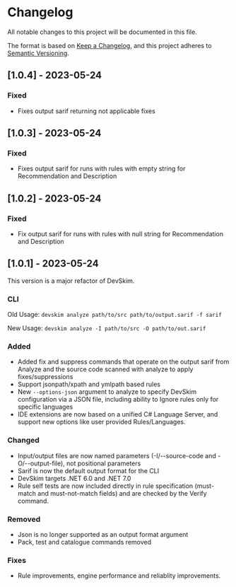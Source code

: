 # Changelog
All notable changes to this project will be documented in this file.

The format is based on [Keep a Changelog](https://keepachangelog.com/en/1.1.0/),
and this project adheres to [Semantic Versioning](https://semver.org/spec/v2.0.0.html).

## [1.0.4] - 2023-05-24
### Fixed
- Fixes output sarif returning not applicable fixes

## [1.0.3] - 2023-05-24
### Fixed
- Fixes output sarif for runs with rules with empty string for Recommendation and Description

## [1.0.2] - 2023-05-24
### Fixed
- Fix output sarif for runs with rules with null string for Recommendation and Description

## [1.0.1] - 2023-05-24
This version is a major refactor of DevSkim.
### CLI
Old Usage: `devskim analyze path/to/src path/to/output.sarif -f sarif`

New Usage: `devskim analyze -I path/to/src -O path/to/out.sarif`
### Added
- Added fix and suppress commands that operate on the output sarif from Analyze and the source code scanned with analyze to apply fixes/suppressions
- Support jsonpath/xpath and ymlpath based rules
- New `--options-json` argument to analyze to specify DevSkim configuration via a JSON file, including ability to Ignore rules only for specific languages
- IDE extensions are now based on a unified C# Language Server, and support new options like user provided Rules/Languages.

### Changed
- Input/output files are now named parameters (-I/--source-code and -O/--output-file), not positional parameters
- Sarif is now the default output format for the CLI
- DevSkim targets .NET 6.0 and .NET 7.0
- Rule self tests are now included directly in rule specification (must-match and must-not-match fields) and are checked by the Verify command.

### Removed
- Json is no longer supported as an output format argument
- Pack, test and catalogue commands removed

### Fixes
- Rule improvements, engine performance and reliablity improvements.